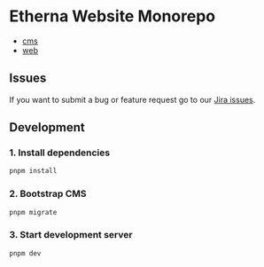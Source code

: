 # Etherna Website Monorepo
* [cms](./apps/cms/README.md)
* [web](./apps/web/README.md)

## Issues
If you want to submit a bug or feature request go to our [Jira issues](https://etherna.atlassian.net/jira/software/c/projects/EWEB/issues).

## Development

### 1. Install dependencies

```bash
pnpm install
```

### 2. Bootstrap CMS

```bash
pnpm migrate
```

### 3. Start development server

```bash
pnpm dev
```
